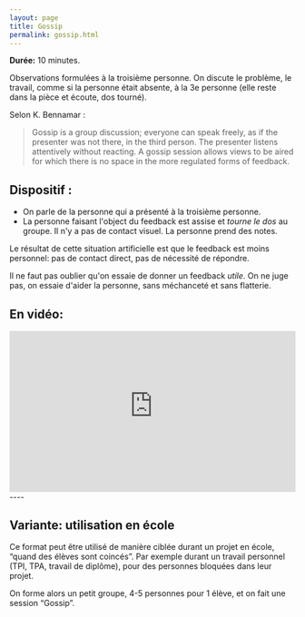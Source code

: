 ```yaml
---
layout: page
title: Gossip
permalink: gossip.html
---
```


**Durée:** 10 minutes.

Observations formulées à la troisième personne. On discute le problème, le travail, comme si la personne était absente, à la 3e personne (elle reste dans la pièce et écoute, dos tourné).

Selon K. Bennamar :

> Gossip is a group discussion; everyone can speak freely, as if the presenter was not there, in the third person. The presenter listens attentively without reacting. A gossip session allows views to be aired for which there is no space in the more regulated forms of feedback.

## Dispositif :

- On parle de la personne qui a présenté à la troisième personne.
- La personne faisant l'object du feedback est assise et *tourne le dos* au groupe. Il n'y a pas de contact visuel. La personne prend des notes.

Le résultat de cette situation artificielle est que le feedback est moins personnel: pas de contact direct, pas de nécessité de répondre.

Il ne faut pas oublier qu'on essaie de donner un feedback *utile*. On ne juge pas, on essaie d'aider la personne, sans méchanceté et sans flatterie.

## En vidéo:

<iframe width="100%" style="aspect-ratio: 16 / 9;"  src="https://www.youtube-nocookie.com/embed/DkBMXdn3WE8" title="YouTube video player" frameborder="0" allow="accelerometer; autoplay; clipboard-write; encrypted-media; gyroscope; picture-in-picture" allowfullscreen></iframe>
----

## Variante: utilisation en école

Ce format peut être utilisé de manière ciblée durant un projet en école, “quand des élèves sont coincés”. Par exemple durant un travail personnel (TPI, TPA, travail de diplôme), pour des personnes bloquées dans leur projet. 

On forme alors un petit groupe, 4-5 personnes pour 1 élève, et on fait une session “Gossip”.